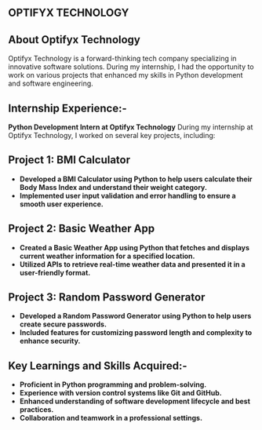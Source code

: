 ## OPTIFYX TECHNOLOGY

## About Optifyx Technology
Optifyx Technology is a forward-thinking tech company specializing in innovative software solutions. During my internship, I had the opportunity to work on various projects that enhanced my skills in Python development and software engineering.

## Internship Experience:-
**Python Development Intern at Optifyx Technology**
During my internship at Optifyx Technology, I worked on several key projects, including:

## Project 1: BMI Calculator
- **Developed a BMI Calculator using Python to help users calculate their Body Mass Index and understand their weight category.**
- **Implemented user input validation and error handling to ensure a smooth user experience.**

## Project 2: Basic Weather App
- **Created a Basic Weather App using Python that fetches and displays current weather information for a specified location.**
- **Utilized APIs to retrieve real-time weather data and presented it in a user-friendly format.**

## Project 3: Random Password Generator
- **Developed a Random Password Generator using Python to help users create secure passwords.**
- **Included features for customizing password length and complexity to enhance security.**

## Key Learnings and Skills Acquired:-

 - **Proficient in Python programming and problem-solving.**
 -  **Experience with version control systems like Git and GitHub.**
 -  **Enhanced understanding of software development lifecycle and best practices.**
 - **Collaboration and teamwork in a professional settings.**
